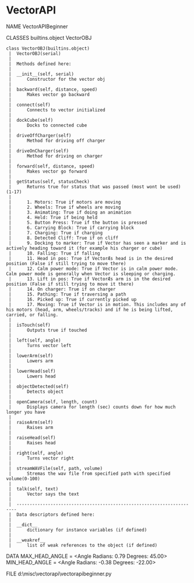 # VectorAPI

NAME
    VectorAPIBeginner

CLASSES
    builtins.object
        VectorOBJ

    class VectorOBJ(builtins.object)
     |  VectorOBJ(serial)
     |
     |  Methods defined here:
     |
     |  __init__(self, serial)
     |      Constructor for the vector obj
     |
     |  backward(self, distance, speed)
     |      Makes vector go backward
     |
     |  connect(self)
     |      Connects to vector initialized
     |
     |  dockCube(self)
     |      Docks to connected cube
     |
     |  driveOffCharger(self)
     |      Method for driving off charger
     |
     |  driveOnCharger(self)
     |      Method for driving on charger
     |
     |  forward(self, distance, speed)
     |      Makes vector go forward
     |
     |  getStatus(self, statusCheck)
     |      Returns true for status that was passed (most wont be used) (1-17)
     |
     |      1. Motors: True if motors are moving
     |      2. Wheels: True if wheels are moving
     |      3. Animating: True if doing an animation
     |      4. Held: True if being held
     |      5. Button Press: True if the button is pressed
     |      6. Carrying Block: True if carrying block
     |      7. Charging: True if charging
     |      8. Detected Cliff: True if on cliff
     |      9. Docking to marker: True if Vector has seen a marker and is actively heading toward it (for example his charger or cube)
     |      10. Falling: True if falling
     |      11. Head in pos: True if VectorÆs head is in the desired position (False if still trying to move there)
     |      12. Calm power mode: True if Vector is in calm power mode. Calm power mode is generally when Vector is sleeping or charging.
     |      13. Lift in pos: True if VectorÆs arm is in the desired position (False if still trying to move it there)
     |      14. On charger: True if on charger
     |      15. Pathing: True if traversing a path
     |      16. Picked up: True if currently picked up
     |      17. Moving: True if Vector is in motion. This includes any of his motors (head, arm, wheels/tracks) and if he is being lifted, carried, or falling.
     |
     |  isTouch(self)
     |      Outputs true if touched
     |
     |  left(self, angle)
     |      Turns vector left
     |
     |  lowerArm(self)
     |      Lowers arm
     |
     |  lowerHead(self)
     |      Lowers head
     |
     |  objectDetected(self)
     |      Detects object
     |
     |  openCamera(self, length, count)
     |      Displays camera for length (sec) counts down for how much longer you have
     |
     |  raiseArm(self)
     |      Raises arm
     |
     |  raiseHead(self)
     |      Raises head
     |
     |  right(self, angle)
     |      Turns vector right
     |
     |  streamWAVFile(self, path, volume)
     |      Stremas the wav file from specified path with specified volume(0-100)
     |
     |  talk(self, text)
     |      Vector says the text
     |
     |  ----------------------------------------------------------------------
     |  Data descriptors defined here:
     |
     |  __dict__
     |      dictionary for instance variables (if defined)
     |
     |  __weakref__
     |      list of weak references to the object (if defined)

DATA
    MAX_HEAD_ANGLE = <Angle Radians: 0.79 Degrees: 45.00>
    MIN_HEAD_ANGLE = <Angle Radians: -0.38 Degrees: -22.00>

FILE
    d:\misc\vectorapi\vectorapibeginner.py
